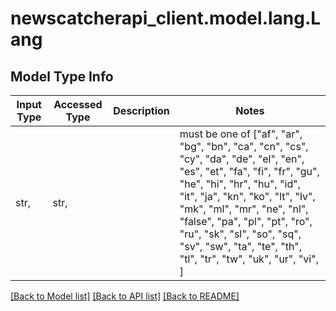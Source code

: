 # newscatcherapi_client.model.lang.Lang

## Model Type Info
Input Type | Accessed Type | Description | Notes
------------ | ------------- | ------------- | -------------
str,  | str,  |  | must be one of ["af", "ar", "bg", "bn", "ca", "cn", "cs", "cy", "da", "de", "el", "en", "es", "et", "fa", "fi", "fr", "gu", "he", "hi", "hr", "hu", "id", "it", "ja", "kn", "ko", "lt", "lv", "mk", "ml", "mr", "ne", "nl", "false", "pa", "pl", "pt", "ro", "ru", "sk", "sl", "so", "sq", "sv", "sw", "ta", "te", "th", "tl", "tr", "tw", "uk", "ur", "vi", ] 

[[Back to Model list]](../../README.md#documentation-for-models) [[Back to API list]](../../README.md#documentation-for-api-endpoints) [[Back to README]](../../README.md)

